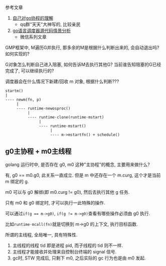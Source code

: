 参考文章

1. [自己对go协程的理解](https://www.jianshu.com/p/4267cfbbc2d1)
    - qq群"天天"大神写的, 比较亲民
2. [go语言调度器源代码情景分析](https://mp.weixin.qq.com/mp/homepage?sn=8fc2b63f53559bc0cee292ce629c4788&__biz=MzU1OTg5NDkzOA%3D%3D&scene=18&hid=1&devicetype=iOS13.1.2&version=17000831&lang=zh_CN&nettype=WIFI&ascene=0&session_us=gh_ceeb25947b8b&fontScale=100&pass_ticket=CiGLC18BKjQ8hvKyiMSivuT%2ByXVZrOOaysEtqZt15G6c55gdqBGw7H11c4lzLcEG&wx_header=1&scene=1)
    - 微信系列文章

GMP框架中, M遍历G并执行, 那多余的M是根据什么判断出来的, 会自动退出吗? 如何实现的?

G对象怎么判断自己进入阻塞, 如何告诉M去执行其他G? 当前谁告知阻塞的G已经完成了, 可以继续执行的?

调度器会在什么情况下新建/回收 m 对象, 根据什么判断??? 

```
startm()
|
---- newm(fn, p)
     |
     ---- runtime·newosproc()
          |
          ---- runtime·clone(runtime·mstart)
               |
               ---- runtime·mstart()
                    |
                    ---- m->mstartfn() + schedule()
```

## g0主协程 + m0主线程

golang 运行时中, 是否存在 g0, m0 这种"主协程"的概念, 主要用来做什么?

有, g0 == m0.g0, 此关系一直成立. 但是 m 中还存在一个 m.curg, 这个才是当前 m 绑定的 g.

m0 可以与 g0 解绑(即 m0.curg != g0), 然后去执行其他 g 任务.

只有 m0 和 g0 绑定时, 才可以执行一此特殊的操作.

可以通过`if(g == m->g0)`, `if(g != m->g0)`查看有哪些操作必须由 g0 执行.

比如`runtime·mcall(fn)`就是切换到 m->g0 的上下文, 执行目标函数.

所谓的主线程, 全局唯一, 具有特殊性.

1. 主线程的线程 tid 即是进程 pid, 而子线程的 tid 则不一样.
2. 主线程才能接收并处理来自控制台终端的 signal 信号.
3. gc时, STW 完成后, 只剩下 m0, 之后实际的 gc 行为也是由 m0 发起.
